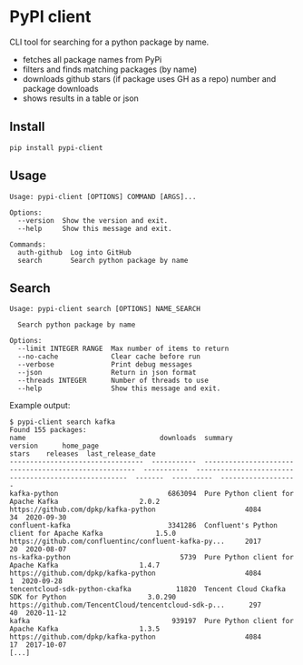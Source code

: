 PyPI client
===========

CLI tool for searching for a python package by name.

* fetches all package names from PyPi
* filters and finds matching packages (by name)
* downloads github stars (if package uses GH as a repo) number and package downloads
* shows results in a table or json

Install
-------

```
pip install pypi-client
```

Usage
-----

```
Usage: pypi-client [OPTIONS] COMMAND [ARGS]...

Options:
  --version  Show the version and exit.
  --help     Show this message and exit.

Commands:
  auth-github  Log into GitHub
  search       Search python package by name
```

Search
------

```
Usage: pypi-client search [OPTIONS] NAME_SEARCH

  Search python package by name

Options:
  --limit INTEGER RANGE  Max number of items to return
  --no-cache             Clear cache before run
  --verbose              Print debug messages
  --json                 Return in json format
  --threads INTEGER      Number of threads to use
  --help                 Show this message and exit.
```

Example output:

```
$ pypi-client search kafka
Found 155 packages:
name                                 downloads  summary                                                version      home_page                                                stars    releases  last_release_date
---------------------------------  -----------  -----------------------------------------------------  -----------  -----------------------------------------------------  -------  ----------  -------------------
kafka-python                           6863094  Pure Python client for Apache Kafka                    2.0.2        https://github.com/dpkp/kafka-python                      4084          34  2020-09-30
confluent-kafka                        3341286  Confluent's Python client for Apache Kafka             1.5.0        https://github.com/confluentinc/confluent-kafka-py...     2017          20  2020-08-07
ns-kafka-python                           5739  Pure Python client for Apache Kafka                    1.4.7        https://github.com/dpkp/kafka-python                      4084           1  2020-09-28
tencentcloud-sdk-python-ckafka           11820  Tencent Cloud Ckafka SDK for Python                    3.0.290      https://github.com/TencentCloud/tencentcloud-sdk-p...      297          40  2020-11-12
kafka                                   939197  Pure Python client for Apache Kafka                    1.3.5        https://github.com/dpkp/kafka-python                      4084          17  2017-10-07
[...]
```